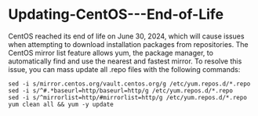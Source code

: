# Updating-CentOS---End-of-Life

CentOS reached its end of life on June 30, 2024, which will cause issues when attempting to download installation packages from repositories. The CentOS mirror list feature allows yum, the package manager, to automatically find and use the nearest and fastest mirror. To resolve this issue, you can mass update all .repo files with the following commands:

```
sed -i s/mirror.centos.org/vault.centos.org/g /etc/yum.repos.d/*.repo
sed -i s/^#.*baseurl=http/baseurl=http/g /etc/yum.repos.d/*.repo
sed -i s/^mirrorlist=http/#mirrorlist=http/g /etc/yum.repos.d/*.repo
yum clean all && yum -y update
